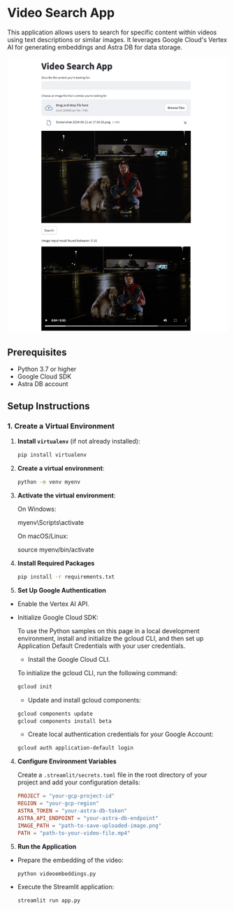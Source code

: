 # Video Search App

This application allows users to search for specific content within videos using text descriptions or similar images. It leverages Google Cloud's Vertex AI for generating embeddings and Astra DB for data storage.

![alt text](image.png)

## Prerequisites

- Python 3.7 or higher
- Google Cloud SDK
- Astra DB account

## Setup Instructions

### 1. Create a Virtual Environment

1. **Install `virtualenv`** (if not already installed):
   ```sh
   pip install virtualenv

2. **Create a virtual environment**:
   ```sh
   python -m venv myenv

3. **Activate the virtual environment**:
    
    On Windows:

    myenv\Scripts\activate

    On macOS/Linux:

    source myenv/bin/activate

2. **Install Required Packages**
    ```sh
    pip install -r requirements.txt

3. **Set Up Google Authentication**

* Enable the Vertex AI API.

* Initialize Google Cloud SDK:
    
    To use the Python samples on this page in a local development environment, install and initialize the gcloud CLI, and then set up Application Default Credentials with your user credentials.

    * Install the Google Cloud CLI.

    To initialize the gcloud CLI, run the following command:
    ```sh
    gcloud init
    ```
    * Update and install gcloud components:
    ```sh
    gcloud components update
    gcloud components install beta
    ```

    * Create local authentication credentials for your Google Account:
    ```sh
    gcloud auth application-default login
    ```

4. **Configure Environment Variables**

    Create a `.streamlit/secrets.toml` file in the root directory of your project and add your configuration details:

    ```toml
    PROJECT = "your-gcp-project-id"
    REGION = "your-gcp-region"
    ASTRA_TOKEN = "your-astra-db-token"
    ASTRA_API_ENDPOINT = "your-astra-db-endpoint"
    IMAGE_PATH = "path-to-save-uploaded-image.png"
    PATH = "path-to-your-video-file.mp4"
    ```

5. **Run the Application**

* Prepare the embedding of the video:
    ```sh
    python videoembeddings.py
    ```
* Execute the Streamlit application:
    ```sh
    streamlit run app.py
    ```